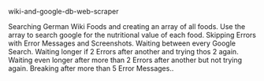 wiki-and-google-db-web-scraper

Searching German Wiki Foods and creating an array of all foods. Use the array to search google for the nutritional value of each food. Skipping Errors with Error Messages and Screenshots. Waiting between every Google Search. Waiting longer if 2 Errors after another and trying thos 2 again. Waiting even longer after more than 2 Errors after another but not trying again. Breaking after more than 5 Error Messages..